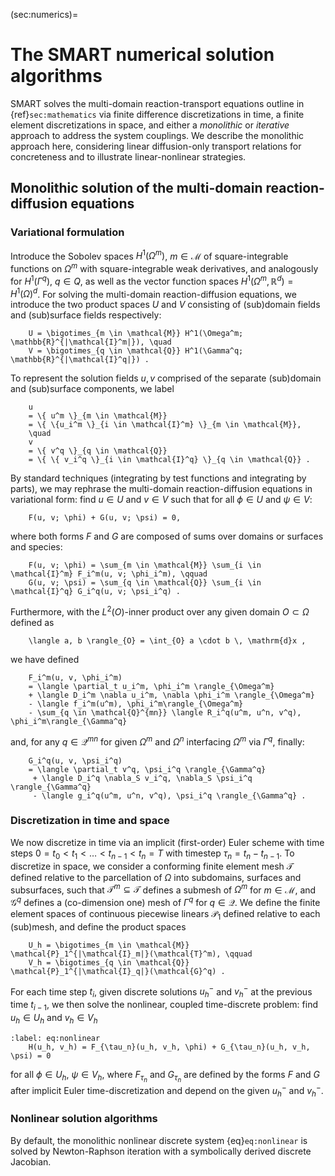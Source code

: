 (sec:numerics)=
# The SMART numerical solution algorithms


SMART solves the multi-domain reaction-transport equations outline in
{ref}`sec:mathematics` via finite difference discretizations in time, a finite element discretizations in space, and either a *monolithic* or *iterative* approach to address the system couplings. We describe the monolithic approach here, considering linear diffusion-only transport relations for concreteness and to illustrate linear-nonlinear strategies.

## Monolithic solution of the multi-domain reaction-diffusion equations

### Variational formulation
Introduce the Sobolev spaces $H^1(\Omega^m)$, $m \in \mathcal{M}$ of square-integrable functions on $\Omega^m$ with square-integrable weak derivatives, and analogously for $H^1(\Gamma^q)$, $q \in Q$, as well as the vector function spaces $H^1(\Omega^m, \mathbb{R}^d) = H^1(\Omega)^d$. For solving the multi-domain reaction-diffusion equations, we introduce the two product spaces $U$ and $V$ consisting of (sub)domain fields and (sub)surface fields respectively:
```{math}
    U = \bigotimes_{m \in \mathcal{M}} H^1(\Omega^m; \mathbb{R}^{|\mathcal{I}^m|}), \quad
    V = \bigotimes_{q \in \mathcal{Q}} H^1(\Gamma^q; \mathbb{R}^{|\mathcal{I}^q|}) .
```
To represent the solution fields $u, v$ comprised of the separate (sub)domain and (sub)surface components, we label
```{math}
    u
    = \{ u^m \}_{m \in \mathcal{M}}
    = \{ \{u_i^m \}_{i \in \mathcal{I}^m} \}_{m \in \mathcal{M}},
    \quad
    v
    = \{ v^q \}_{q \in \mathcal{Q}}
    = \{ \{ v_i^q \}_{i \in \mathcal{I}^q} \}_{q \in \mathcal{Q}} .
```

By standard techniques (integrating by test functions and integrating by parts), we may rephrase the multi-domain reaction-diffusion equations in variational form: find $u \in U$ and $v \in V$ such that for all $\phi \in U$ and $\psi \in V$:
```{math}
    F(u, v; \phi) + G(u, v; \psi) = 0,
```
where both forms $F$ and $G$ are composed of sums over domains or surfaces and species:
```{math}
    F(u, v; \phi) = \sum_{m \in \mathcal{M}} \sum_{i \in \mathcal{I}^m} F_i^m(u, v; \phi_i^m), \qquad
    G(u, v; \psi) = \sum_{q \in \mathcal{Q}} \sum_{i \in \mathcal{I}^q} G_i^q(u, v; \psi_i^q) .
```
Furthermore, with the $L^2(O)$-inner product over any given domain $O \subset \Omega$ defined as
```{math}
    \langle a, b \rangle_{O} = \int_{O} a \cdot b \, \mathrm{d}x ,
```
we have defined
```{math}
    F_i^m(u, v, \phi_i^m)
    = \langle \partial_t u_i^m, \phi_i^m \rangle_{\Omega^m}
    + \langle D_i^m \nabla u_i^m, \nabla \phi_i^m \rangle_{\Omega^m}
    - \langle f_i^m(u^m), \phi_i^m\rangle_{\Omega^m}
    - \sum_{q \in \mathcal{Q}^{mn}} \langle R_i^q(u^m, u^n, v^q), \phi_i^m\rangle_{\Gamma^q}
```
and, for any $q \in \mathcal{Q}^{mn}$ for given $\Omega^m$ and $\Omega^n$ interfacing $\Omega^m$ via $\Gamma^q$, finally:
```{math}
    G_i^q(u, v, \psi_i^q)
    = \langle \partial_t v^q, \psi_i^q \rangle_{\Gamma^q}
     + \langle D_i^q \nabla_S v_i^q, \nabla_S \psi_i^q \rangle_{\Gamma^q}
     - \langle g_i^q(u^m, u^n, v^q), \psi_i^q \rangle_{\Gamma^q} .
```

### Discretization in time and space
We now discretize in time via an implicit (first-order) Euler scheme with time steps $0 = t_0 < t_1 < \ldots < t_{n-1} < t_n = T$ with timestep $\tau_n = t_n - t_{n-1}$. To discretize in space, we consider a conforming finite element mesh $\mathcal{T}$ defined relative to the parcellation of $\Omega$ into subdomains, surfaces and subsurfaces, such that $\mathcal{T}^m \subseteq \mathcal{T}$ defines a submesh of $\Omega^m$ for $m \in \mathcal{M}$, and $\mathcal{G}^q$ defines a (co-dimension  one) mesh of $\Gamma^q$ for $q \in \mathcal{Q}$. We define the finite element spaces of continuous piecewise linears $\mathcal{P}_1$ defined relative to each (sub)mesh, and define the product spaces
```{math}
    U_h = \bigotimes_{m \in \mathcal{M}} \mathcal{P}_1^{|\mathcal{I}_m|}(\mathcal{T}^m), \qquad
    V_h = \bigotimes_{q \in \mathcal{Q}} \mathcal{P}_1^{|\mathcal{I}_q|}(\mathcal{G}^q) .
```
For each time step $t_i$, given discrete solutions $u_h^{-}$ and $v_h^{-}$ at the previous time $t_{i-1}$, we then solve the nonlinear, coupled time-discrete problem: find $u_h \in U_h$ and $v_h \in V_h$
```{math}
:label: eq:nonlinear
    H(u_h, v_h) = F_{\tau_n}(u_h, v_h, \phi) + G_{\tau_n}(u_h, v_h, \psi) = 0
```
for all $\phi \in U_h$, $\psi \in V_h$, where $F_{\tau_n}$ and $G_{\tau_n}$ are defined by the forms $F$ and $G$ after implicit Euler time-discretization and depend on the given $u_h^{-}$ and $v_h^{-}$.

### Nonlinear solution algorithms

By default, the monolithic nonlinear discrete system {eq}`eq:nonlinear` is solved by Newton-Raphson iteration with a symbolically derived discrete Jacobian.
